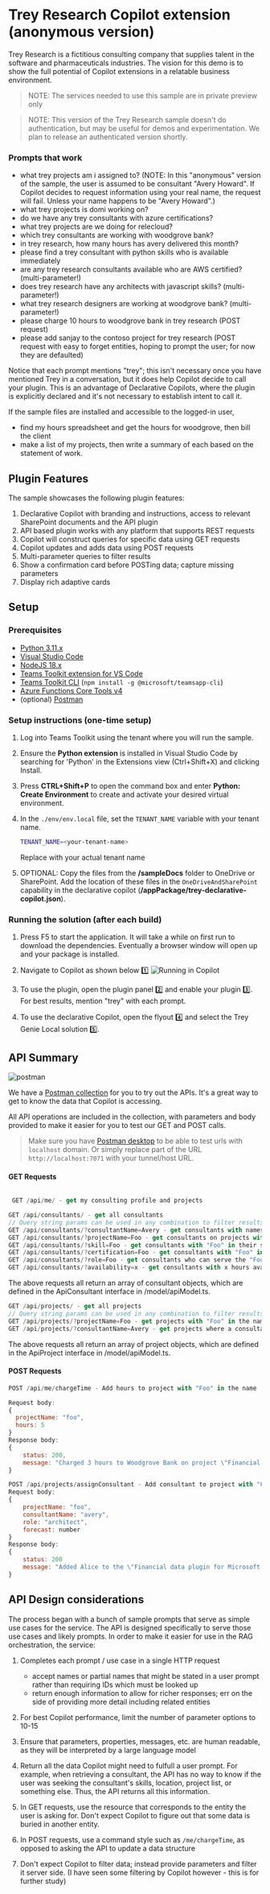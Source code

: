 # Trey Research Copilot extension (anonymous version)

Trey Research is a fictitious consulting company that supplies talent in the software and pharmaceuticals industries. The vision for this demo is to show the full potential of Copilot extensions in a relatable business environment.

> NOTE: The services needed to use this sample are in private preview only

> NOTE: This version of the Trey Research sample doesn't do authentication, but may be useful for demos
and experimentation. We plan to release an authenticated version shortly.

### Prompts that work

  * what trey projects am i assigned to?
    (NOTE: In this "anonymous" version of the sample, the user is assumed to be consultant "Avery Howard". If Copilot decides to request information using your real name, the request will fail. Unless your name happens to be "Avery Howard".)
  * what trey projects is domi working on?
  * do we have any trey consultants with azure certifications?
  * what trey projects are we doing for relecloud?
  * which trey consultants are working with woodgrove bank?
  * in trey research, how many hours has avery delivered this month?
  * please find a trey consultant with python skills who is available immediately
  * are any trey research consultants available who are AWS certified? (multi-parameter!)
  * does trey research have any architects with javascript skills? (multi-parameter!)
  * what trey research designers are working at woodgrove bank? (multi-parameter!)
   * please charge 10 hours to woodgrove bank in trey research (POST request)
   * please add sanjay to the contoso project for trey research (POST request with easy to forget entities, hoping to prompt the user; for now they are defaulted)

Notice that each prompt mentions "trey"; this isn't necessary once you have mentioned Trey in a conversation, but it does help Copilot decide to call your plugin. This is an advantage of Declarative Copilots, where the plugin is explicitly declared and it's not necessary to establish intent to call it.

If the sample files are installed and accessible to the logged-in user,

   * find my hours spreadsheet and get the hours for woodgrove, then bill the client
   * make a list of my projects, then write a summary of each based on the statement of work.

## Plugin Features

The sample showcases the following plugin features:

  1. Declarative Copilot with branding and instructions, access to relevant SharePoint documents and the API plugin
  1. API based plugin works with any platform that supports REST requests
  1. Copilot will construct queries for specific data using GET requests
  1. Copilot updates and adds data using POST requests
  1. Multi-parameter queries to filter results
  1. Show a confirmation card before POSTing data; capture missing parameters
  1. Display rich adaptive cards

## Setup

### Prerequisites

* [Python 3.11.x](https://www.python.org/downloads/)
* [Visual Studio Code](https://code.visualstudio.com/Download)
* [NodeJS 18.x](https://nodejs.org/en/download)
* [Teams Toolkit extension for VS Code](https://marketplace.visualstudio.com/items?itemName=TeamsDevApp.ms-teams-vscode-extension)
* [Teams Toolkit CLI](https://learn.microsoft.com/microsoftteams/platform/toolkit/teams-toolkit-cli?pivots=version-three)
  (`npm install -g @microsoft/teamsapp-cli`)
* [Azure Functions Core Tools v4](https://learn.microsoft.com/azure/azure-functions/functions-run-local?tabs=windows%2Cisolated-process%2Cnode-v4%2Cpython-v2%2Chttp-trigger%2Ccontainer-apps&pivots=programming-language-python)
* (optional) [Postman](https://www.postman.com/downloads/)

### Setup instructions (one-time setup)

1. Log into Teams Toolkit using the tenant where you will run the sample.

1. Ensure the **Python extension** is installed in Visual Studio Code by searching for 'Python' in the Extensions view (Ctrl+Shift+X) and clicking Install.

1. Press **CTRL+Shift+P** to open the command box and enter **Python: Create Environment** to create and activate your desired virtual environment.

1. In the `./env/env.local` file, set the `TENANT_NAME` variable with your tenant name.
    ```bash
    TENANT_NAME=<your-tenant-name>
    ```
    Replace <your-tenant-name> with your actual tenant name

1. OPTIONAL: Copy the files from the **/sampleDocs** folder to OneDrive or SharePoint. Add the location of these files in the `OneDriveAndSharePoint` capability in the declarative copilot (**/appPackage/trey-declarative-copilot.json**).

### Running the solution (after each build)

1. Press F5 to start the application. It will take a while on first run to download the dependencies. Eventually a browser window will open up and your package is installed.

2. Navigate to Copilot as shown below 1️⃣
![Running in Copilot](./assets/images/startsample.png)

3. To use the plugin, open the plugin panel 2️⃣ and enable your plugin 3️⃣. For best results, mention "trey" with each prompt.

4. To use the declarative Copilot, open the flyout 4️⃣ and select the Trey Genie Local solution 5️⃣.

## API Summary

![postman](https://voyager.postman.com/logo/postman-logo-icon-orange.svg) 

We have a [Postman collection](https://documenter.getpostman.com/view/5938178/2sA3JJ8hfn) for you to try out the APIs. It's a great way to get to know the data that Copilot is accessing.

All API operations are included in the collection, with parameters and body provided to make it easier for you to test our GET and POST calls. 

> Make sure you have [Postman desktop](https://www.postman.com/downloads/) to be able to test urls with `localhost` domain. 
Or simply replace part of the URL `http://localhost:7071` with your tunnel/host URL.

#### GET Requests

~~~javascript

 GET /api/me/ - get my consulting profile and projects

GET /api/consultants/ - get all consultants
// Query string params can be used in any combination to filter results
GET /api/consultants/?consultantName=Avery - get consultants with names containing "Avery"
GET /api/consultants/?projectName=Foo - get consultants on projects with "Foo" in the name
GET /api/consultants/?skill=Foo - get consultants with "Foo" in their skills list
GET /api/consultants/?certification=Foo - get consultants with "Foo" in their certifications list
GET /api/consultants/?role=Foo - get consultants who can serve the "Foo" role on a project
GET /api/consultants/?availability=x - get consultants with x hours availability this month or next month

~~~

The above requests all return an array of consultant objects, which are defined in the ApiConsultant interface in /model/apiModel.ts.

~~~javascript
GET /api/projects/ - get all projects
// Query string params can be used in any combination to filter results
GET /api/projects/?projectName=Foo - get projects with "Foo" in the name
GET /api/projects/?consultantName=Avery - get projects where a consultant containing "Avery" is assigned

~~~

The above requests all return an array of project objects, which are defined in the ApiProject interface in /model/apiModel.ts.

#### POST Requests

~~~javascript
POST /api/me/chargeTime - Add hours to project with "Foo" in the name

Request body:
{
  projectName: "foo",
  hours: 5
}
Response body:
{
    status: 200,
    message: "Charged 3 hours to Woodgrove Bank on project \"Financial data plugin for Microsoft Copilot\". You have 17 hours remaining this month";
}

POST /api/projects/assignConsultant - Add consultant to project with "Foo" in the name
Request body:
{
    projectName: "foo",
    consultantName: "avery",
    role: "architect",
    forecast: number
}
Response body:
{
    status: 200
    message: "Added Alice to the \"Financial data plugin for Microsoft Copilot\" project at Woodgrove Bank. She has 100 hours remaining this month.";
}
~~~

## API Design considerations

The process began with a bunch of sample prompts that serve as simple use cases for the service. The API is designed specifically to serve those use cases and likely prompts. In order to make it easier for use in the RAG orchestration, the service:

1. Completes each prompt / use case in a single HTTP request

    * accept names or partial names that might be stated in a user prompt rather than requiring IDs which must be looked up
    * return enough information to allow for richer responses; err on the side of providing more detail including related entities

2. For best Copilot performance, limit the number of parameter options to 10-15 

3. Ensure that parameters, properties, messages, etc. are human readable, as they will be interpreted by a large language model

4. Return all the data Copilot might need to fulfull a user prompt. For example, when retrieving a
consultant, the API has no way to know if the user was seeking the consultant's skills, location, project list, or something else. Thus, the API returns all this information.

5. In GET requests, use the resource that corresponds to the entity the user is asking for. Don't expect Copilot to figure out that some data is buried in another entity.

6. In POST requests, use a command style such as `/me/chargeTime`, as opposed to asking the API to update a data structure

7. Don't expect Copilot to filter data; instead provide parameters and filter it server side. (I have seen some filtering by Copilot however - this is for further study)